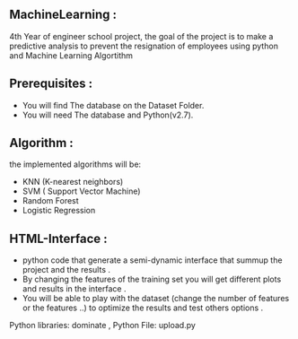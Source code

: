 ## MachineLearning :
 
4th Year of engineer school project, the goal of the project is to make a predictive analysis to prevent the resignation of employees using python and Machine Learning Algortithm

## Prerequisites :

- You will find The database on the Dataset Folder.
- You will need The database and Python(v2.7). 

## Algorithm :

the implemented algorithms will be:

- KNN (K-nearest neighbors)
- SVM ( Support Vector Machine)
- Random Forest
- Logistic Regression

## HTML-Interface :

- python code that generate a semi-dynamic interface that summup the project and the results .
- By changing the features of the training set you will get different plots and results in the interface .
- You will be able to play with the dataset (change the number of features or the features ..) to optimize the results and test others options .

Python libraries: dominate ,
Python File: upload.py 

 
